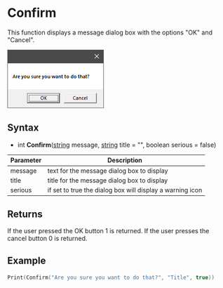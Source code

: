 # Confirm

This function displays a message dialog box with the options "OK" and "Cancel".

[![](https://github.com/Leadwerks/Documentation/raw/master/Images/Confirm.png)](https://github.com/Leadwerks/Documentation/raw/master/Images/Confirm.png)

## Syntax

- int **Confirm**([string](https://www.lua.org/manual/5.4/manual.html#6.4) message, [string](https://www.lua.org/manual/5.4/manual.html#6.4) title = "", boolean serious = false)

| Parameter | Description |
| --- | --- |
| message | text for the message dialog box to display |
| title | title for the message dialog box to display |
| serious | if set to true the dialog box will display a warning icon |

## Returns

If the user pressed the OK button 1 is returned. If the user presses the cancel button 0 is returned.

## Example

```lua
Print(Confirm("Are you sure you want to do that?", "Title", true))
```
